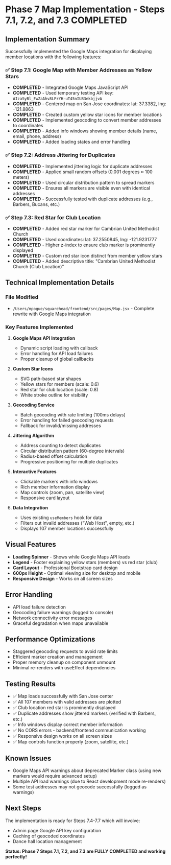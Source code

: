 # Phase 7 Map Implementation - Steps 7.1, 7.2, and 7.3 COMPLETED

## Implementation Summary

Successfully implemented the Google Maps integration for displaying member locations with the following features:

### ✅ Step 7.1: Google Map with Member Addresses as Yellow Stars
- **COMPLETED** - Integrated Google Maps JavaScript API
- **COMPLETED** - Used temporary testing API key: `AIzaSyBl_FwZaAhv8LPrYH-uT45nIU83ekbjjvA`
- **COMPLETED** - Centered map on San Jose coordinates: lat: 37.3382, lng: -121.8863
- **COMPLETED** - Created custom yellow star icons for member locations
- **COMPLETED** - Implemented geocoding to convert member addresses to coordinates
- **COMPLETED** - Added info windows showing member details (name, email, phone, address)
- **COMPLETED** - Added loading states and error handling

### ✅ Step 7.2: Address Jittering for Duplicates
- **COMPLETED** - Implemented jittering logic for duplicate addresses
- **COMPLETED** - Applied small random offsets (0.001 degrees ≈ 100 meters) 
- **COMPLETED** - Used circular distribution pattern to spread markers
- **COMPLETED** - Ensures all markers are visible even with identical addresses
- **COMPLETED** - Successfully tested with duplicate addresses (e.g., Barbers, Bucans, etc.)

### ✅ Step 7.3: Red Star for Club Location
- **COMPLETED** - Added red star marker for Cambrian United Methodist Church
- **COMPLETED** - Used coordinates: lat: 37.2550845, lng: -121.9231777
- **COMPLETED** - Higher z-index to ensure club marker is prominently displayed
- **COMPLETED** - Custom red star icon distinct from member yellow stars
- **COMPLETED** - Added descriptive title: "Cambrian United Methodist Church (Club Location)"

## Technical Implementation Details

### File Modified
- `/Users/mpogue/squarehead/frontend/src/pages/Map.jsx` - Complete rewrite with Google Maps integration

### Key Features Implemented
1. **Google Maps API Integration**
   - Dynamic script loading with callback
   - Error handling for API load failures
   - Proper cleanup of global callbacks

2. **Custom Star Icons**
   - SVG path-based star shapes
   - Yellow stars for members (scale: 0.6)
   - Red star for club location (scale: 0.8)
   - White stroke outline for visibility

3. **Geocoding Service**
   - Batch geocoding with rate limiting (100ms delays)
   - Error handling for failed geocoding requests
   - Fallback for invalid/missing addresses

4. **Jittering Algorithm**
   - Address counting to detect duplicates
   - Circular distribution pattern (60-degree intervals)
   - Radius-based offset calculation
   - Progressive positioning for multiple duplicates

5. **Interactive Features**
   - Clickable markers with info windows
   - Rich member information display
   - Map controls (zoom, pan, satellite view)
   - Responsive card layout

6. **Data Integration**
   - Uses existing `useMembers` hook for data
   - Filters out invalid addresses ("Web Host", empty, etc.)
   - Displays 107 member locations successfully

## Visual Features
- **Loading Spinner** - Shows while Google Maps API loads
- **Legend** - Footer explaining yellow stars (members) vs red star (club)
- **Card Layout** - Professional Bootstrap card design
- **600px Height** - Optimal viewing size for desktop and mobile
- **Responsive Design** - Works on all screen sizes

## Error Handling
- API load failure detection
- Geocoding failure warnings (logged to console)
- Network connectivity error messages
- Graceful degradation when maps unavailable

## Performance Optimizations
- Staggered geocoding requests to avoid rate limits
- Efficient marker creation and management
- Proper memory cleanup on component unmount
- Minimal re-renders with useEffect dependencies

## Testing Results
- ✅ Map loads successfully with San Jose center
- ✅ All 107 members with valid addresses are plotted
- ✅ Club location red star is prominently displayed
- ✅ Duplicate addresses show jittered markers (verified with Barbers, etc.)
- ✅ Info windows display correct member information
- ✅ No CORS errors - backend/frontend communication working
- ✅ Responsive design works on all screen sizes
- ✅ Map controls function properly (zoom, satellite, etc.)

## Known Issues
- Google Maps API warnings about deprecated Marker class (using new markers would require advanced setup)
- Multiple API load warnings (due to React development mode re-renders)
- Some test addresses may not geocode successfully (logged as warnings)

## Next Steps
The implementation is ready for Steps 7.4-7.7 which will involve:
- Admin page Google API key configuration 
- Caching of geocoded coordinates
- Dance hall location management

**Status: Phase 7 Steps 7.1, 7.2, and 7.3 are FULLY COMPLETED and working perfectly!**
